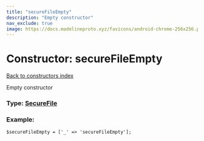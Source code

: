 ```yaml
---
title: "secureFileEmpty"
description: "Empty constructor"
nav_exclude: true
image: https://docs.madelineproto.xyz/favicons/android-chrome-256x256.png
---
```

# Constructor: secureFileEmpty  
[Back to constructors index](/API_docs/constructors/index.html)



Empty constructor




### Type: [SecureFile](/API_docs/types/SecureFile.html)


### Example:

```
$secureFileEmpty = ['_' => 'secureFileEmpty'];
```  
